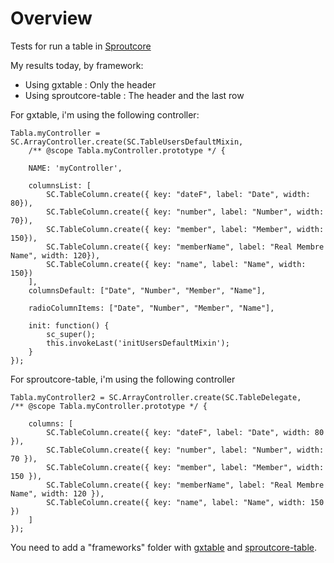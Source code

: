 # Overview

Tests for run a table in [Sproutcore](http://www.github.com/sproutcore/sproutcore)

My results today, by framework:
- Using gxtable : Only the header
- Using sproutcore-table : The header and the last row

For gxtable, i'm using the following controller:

	Tabla.myController = SC.ArrayController.create(SC.TableUsersDefaultMixin,
		/** @scope Tabla.myController.prototype */ {

		NAME: 'myController',

		columnsList: [
			SC.TableColumn.create({ key: "dateF", label: "Date", width: 80}),
			SC.TableColumn.create({ key: "number", label: "Number", width: 70}),
			SC.TableColumn.create({ key: "member", label: "Member", width: 150}),
			SC.TableColumn.create({ key: "memberName", label: "Real Membre Name", width: 120}),
			SC.TableColumn.create({ key: "name", label: "Name", width: 150})
		],
		columnsDefault: ["Date", "Number", "Member", "Name"],

		radioColumnItems: ["Date", "Number", "Member", "Name"],

		init: function() {
			sc_super();
			this.invokeLast('initUsersDefaultMixin');
		}
	});

For sproutcore-table, i'm using the following controller

	Tabla.myController2 = SC.ArrayController.create(SC.TableDelegate,
	/** @scope Tabla.myController.prototype */ {
	
		columns: [
			SC.TableColumn.create({ key: "dateF", label: "Date", width: 80 }),
			SC.TableColumn.create({ key: "number", label: "Number", width: 70 }),
			SC.TableColumn.create({ key: "member", label: "Member", width: 150 }),
			SC.TableColumn.create({ key: "memberName", label: "Real Membre Name", width: 120 }),
			SC.TableColumn.create({ key: "name", label: "Name", width: 150 })
		]
	});

You need to add a "frameworks" folder with [gxtable](https://github.com/nicolasbadia/gxtable) and [sproutcore-table](https://github.com/gestixi/sproutcore-table).
